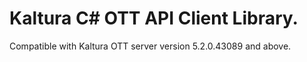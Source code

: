 # Kaltura C# OTT API Client Library.
Compatible with Kaltura OTT server version 5.2.0.43089 and above.
